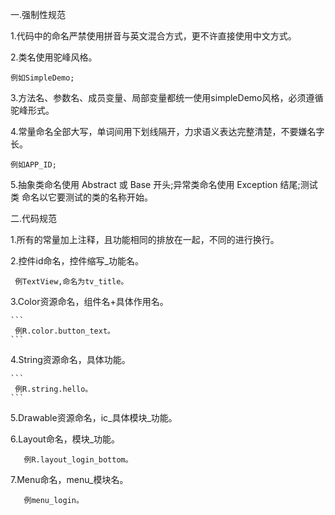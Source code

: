 一.强制性规范

 1.代码中的命名严禁使用拼音与英文混合方式，更不许直接使用中文方式。

 2.类名使用驼峰风格。

 ```
 例如SimpleDemo;
 ```

 3.方法名、参数名、成员变量、局部变量都统一使用simpleDemo风格，必须遵循驼峰形式。

 4.常量命名全部大写，单词间用下划线隔开，力求语义表达完整清楚，不要嫌名字长。

  ```
  例如APP_ID;
  ```

 5.抽象类命名使用 Abstract 或 Base 开头;异常类命名使用 Exception 结尾;测试类 命名以它要测试的类的名称开始。

 二.代码规范

  1.所有的常量加上注释，且功能相同的排放在一起，不同的进行换行。

  2.控件id命名，控件缩写_功能名。

   ```
    例TextView,命名为tv_title。
   ```

  3.Color资源命名，组件名+具体作用名。

    ```
     例R.color.button_text。
    ```

  4.String资源命名，具体功能。


    ```
     例R.string.hello。
    ```

  5.Drawable资源命名，ic_具体模块_功能。

  6.Layout命名，模块_功能。

   ```
      例R.layout_login_bottom。
   ```

  7.Menu命名，menu_模块名。

   ```
      例menu_login。
   ```
